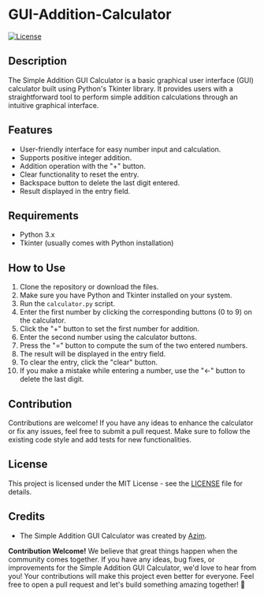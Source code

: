 # GUI-Addition-Calculator

[![License](https://img.shields.io/badge/license-MIT-blue.svg)](https://opensource.org/licenses/MIT)

## Description

The Simple Addition GUI Calculator is a basic graphical user interface (GUI) calculator built using Python's Tkinter library. It provides users with a straightforward tool to perform simple addition calculations through an intuitive graphical interface.

## Features

- User-friendly interface for easy number input and calculation.
- Supports positive integer addition.
- Addition operation with the "+" button.
- Clear functionality to reset the entry.
- Backspace button to delete the last digit entered.
- Result displayed in the entry field.

## Requirements

- Python 3.x
- Tkinter (usually comes with Python installation)

## How to Use

1. Clone the repository or download the files.
2. Make sure you have Python and Tkinter installed on your system.
3. Run the `calculator.py` script.
4. Enter the first number by clicking the corresponding buttons (0 to 9) on the calculator.
5. Click the "+" button to set the first number for addition.
6. Enter the second number using the calculator buttons.
7. Press the "=" button to compute the sum of the two entered numbers.
8. The result will be displayed in the entry field.
9. To clear the entry, click the "clear" button.
10. If you make a mistake while entering a number, use the "<-" button to delete the last digit.

## Contribution

Contributions are welcome! If you have any ideas to enhance the calculator or fix any issues, feel free to submit a pull request. Make sure to follow the existing code style and add tests for new functionalities.

## License

This project is licensed under the MIT License - see the [LICENSE](LICENSE) file for details.

## Credits

- The Simple Addition GUI Calculator was created by [Azim](https://github.com/azim-qadri).

**Contribution Welcome!** We believe that great things happen when the community comes together. If you have any ideas, bug fixes, or improvements for the Simple Addition GUI Calculator, we'd love to hear from you! Your contributions will make this project even better for everyone. Feel free to open a pull request and let's build something amazing together! 🚀
